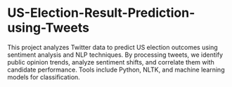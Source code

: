 # US-Election-Result-Prediction-using-Tweets
This project analyzes Twitter data to predict US election outcomes using sentiment analysis and NLP techniques. By processing tweets, we identify public opinion trends, analyze sentiment shifts, and correlate them with candidate performance. Tools include Python, NLTK, and machine learning models for classification.
